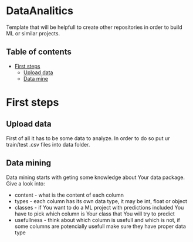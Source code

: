 # DataAnalitics
Template that will be helpfull to create other repositories in order to build ML or similar projects.

## Table of contents
- [First steps](#first-steps)
    * [Upload data](#upload-data)
    * [Data mine](#data-mining)

# First steps
## Upload data
First of all it has to be some data to analyze. In order to do so put ur train/test .csv files into data folder.
## Data mining
Data mining starts with geting some knowledge about Your data package. 
Give a look into:
* content - what is the content of each column
* types - each column has its own data type, it may be int, float or object
* classes - if You want to do a ML project with predictions included You have to pick which column is Your class that You will try to predict
* usefullness - think about which column is usefull and which is not, if some columns are potencially usefull make sure they have proper data type
